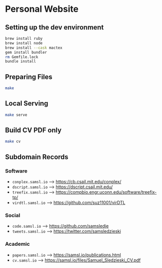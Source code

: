 # Personal Website

## Setting up the dev environment

```bash
brew install ruby
brew install node
brew install --cask mactex
gem install bundler
rm Gemfile.lock
bundle install
```

## Preparing Files

```bash
make
```

## Local Serving

```bash
make serve
```

## Build CV PDF only

```bash
make cv
```

## Subdomain Records

### Software
- `conplex.samsl.io` --> https://cb.csail.mit.edu/conplex/
- `dscript.samsl.io` --> https://dscript.csail.mit.edu/
- `treefix.samsl.io` --> https://compbio.engr.uconn.edu/software/treefix-tp/
- `virdtl.samsl.io` --> https://github.com/suz11001/virDTL

### Social
- `code.samsl.io` --> https://github.com/samsledje
- `tweets.samsl.io` --> https://twitter.com/samsledzieski

### Academic

- `papers.samsl.io` --> https://samsl.io/publications.html
- `cv.samsl.io` --> https://samsl.io/files/Samuel_Sledzieski_CV.pdf
